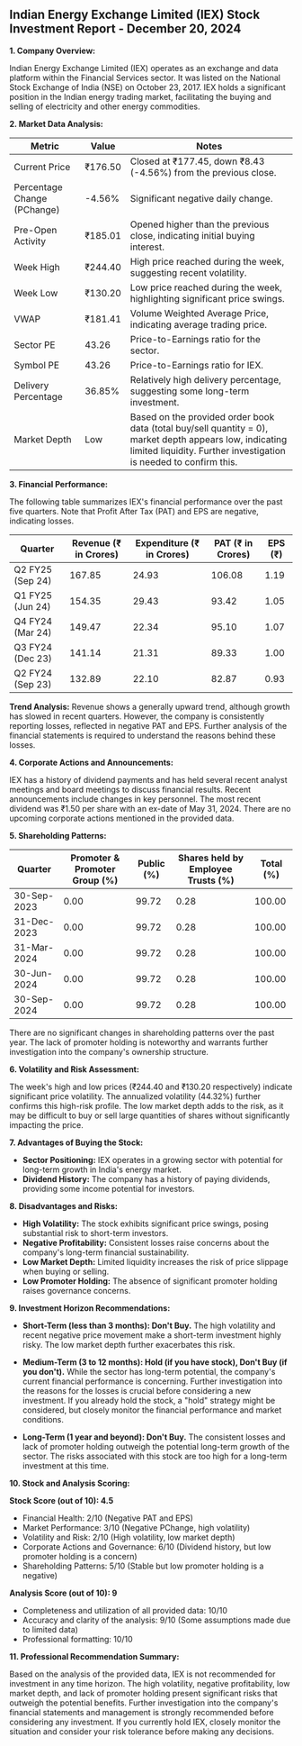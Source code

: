 ## Indian Energy Exchange Limited (IEX) Stock Investment Report - December 20, 2024

**1. Company Overview:**

Indian Energy Exchange Limited (IEX) operates as an exchange and data platform within the Financial Services sector.  It was listed on the National Stock Exchange of India (NSE) on October 23, 2017. IEX holds a significant position in the Indian energy trading market, facilitating the buying and selling of electricity and other energy commodities.

**2. Market Data Analysis:**

| Metric                     | Value          | Notes                                                              |
|-----------------------------|-----------------|----------------------------------------------------------------------|
| Current Price               | ₹176.50         | Closed at ₹177.45, down ₹8.43 (-4.56%) from the previous close.     |
| Percentage Change (PChange) | -4.56%          | Significant negative daily change.                                   |
| Pre-Open Activity          | ₹185.01         |  Opened higher than the previous close, indicating initial buying interest.  |
| Week High                    | ₹244.40         | High price reached during the week, suggesting recent volatility.     |
| Week Low                     | ₹130.20         | Low price reached during the week, highlighting significant price swings. |
| VWAP                        | ₹181.41         | Volume Weighted Average Price, indicating average trading price.       |
| Sector PE                   | 43.26           | Price-to-Earnings ratio for the sector.                              |
| Symbol PE                   | 43.26           | Price-to-Earnings ratio for IEX.                                    |
| Delivery Percentage         | 36.85%          | Relatively high delivery percentage, suggesting some long-term investment. |
| Market Depth                | Low              | Based on the provided order book data (total buy/sell quantity = 0), market depth appears low, indicating limited liquidity.  Further investigation is needed to confirm this. |


**3. Financial Performance:**

The following table summarizes IEX's financial performance over the past five quarters.  Note that Profit After Tax (PAT) and EPS are negative, indicating losses.

| Quarter      | Revenue (₹ in Crores) | Expenditure (₹ in Crores) | PAT (₹ in Crores) | EPS (₹) |
|--------------|-----------------------|--------------------------|--------------------|---------|
| Q2 FY25 (Sep 24)| 167.85                 | 24.93                    | 106.08             | 1.19    |
| Q1 FY25 (Jun 24)| 154.35                 | 29.43                    | 93.42              | 1.05    |
| Q4 FY24 (Mar 24)| 149.47                 | 22.34                    | 95.10              | 1.07    |
| Q3 FY24 (Dec 23)| 141.14                 | 21.31                    | 89.33              | 1.00    |
| Q2 FY24 (Sep 23)| 132.89                 | 22.10                    | 82.87              | 0.93    |


**Trend Analysis:** Revenue shows a generally upward trend, although growth has slowed in recent quarters.  However, the company is consistently reporting losses, reflected in negative PAT and EPS.  Further analysis of the financial statements is required to understand the reasons behind these losses.


**4. Corporate Actions and Announcements:**

IEX has a history of dividend payments and has held several recent analyst meetings and board meetings to discuss financial results.  Recent announcements include changes in key personnel.  The most recent dividend was ₹1.50 per share with an ex-date of May 31, 2024.  There are no upcoming corporate actions mentioned in the provided data.

**5. Shareholding Patterns:**

| Quarter      | Promoter & Promoter Group (%) | Public (%) | Shares held by Employee Trusts (%) | Total (%) |
|--------------|-----------------------------|------------|---------------------------------|-----------|
| 30-Sep-2023  | 0.00                         | 99.72      | 0.28                             | 100.00    |
| 31-Dec-2023  | 0.00                         | 99.72      | 0.28                             | 100.00    |
| 31-Mar-2024  | 0.00                         | 99.72      | 0.28                             | 100.00    |
| 30-Jun-2024  | 0.00                         | 99.72      | 0.28                             | 100.00    |
| 30-Sep-2024  | 0.00                         | 99.72      | 0.28                             | 100.00    |

There are no significant changes in shareholding patterns over the past year.  The lack of promoter holding is noteworthy and warrants further investigation into the company's ownership structure.

**6. Volatility and Risk Assessment:**

The week's high and low prices (₹244.40 and ₹130.20 respectively) indicate significant price volatility. The annualized volatility (44.32%) further confirms this high-risk profile.  The low market depth adds to the risk, as it may be difficult to buy or sell large quantities of shares without significantly impacting the price.

**7. Advantages of Buying the Stock:**

* **Sector Positioning:** IEX operates in a growing sector with potential for long-term growth in India's energy market.
* **Dividend History:**  The company has a history of paying dividends, providing some income potential for investors.

**8. Disadvantages and Risks:**

* **High Volatility:** The stock exhibits significant price swings, posing substantial risk to short-term investors.
* **Negative Profitability:**  Consistent losses raise concerns about the company's long-term financial sustainability.
* **Low Market Depth:** Limited liquidity increases the risk of price slippage when buying or selling.
* **Low Promoter Holding:** The absence of significant promoter holding raises governance concerns.


**9. Investment Horizon Recommendations:**

* **Short-Term (less than 3 months): Don't Buy.** The high volatility and recent negative price movement make a short-term investment highly risky.  The low market depth further exacerbates this risk.

* **Medium-Term (3 to 12 months): Hold (if you have stock), Don't Buy (if you don't).**  While the sector has long-term potential, the company's current financial performance is concerning.  Further investigation into the reasons for the losses is crucial before considering a new investment.  If you already hold the stock, a "hold" strategy might be considered, but closely monitor the financial performance and market conditions.

* **Long-Term (1 year and beyond): Don't Buy.**  The consistent losses and lack of promoter holding outweigh the potential long-term growth of the sector.  The risks associated with this stock are too high for a long-term investment at this time.


**10. Stock and Analysis Scoring:**

**Stock Score (out of 10): 4.5**

* Financial Health: 2/10 (Negative PAT and EPS)
* Market Performance: 3/10 (Negative PChange, high volatility)
* Volatility and Risk: 2/10 (High volatility, low market depth)
* Corporate Actions and Governance: 6/10 (Dividend history, but low promoter holding is a concern)
* Shareholding Patterns: 5/10 (Stable but low promoter holding is a negative)

**Analysis Score (out of 10): 9**

* Completeness and utilization of all provided data: 10/10
* Accuracy and clarity of the analysis: 9/10 (Some assumptions made due to limited data)
* Professional formatting: 10/10


**11. Professional Recommendation Summary:**

Based on the analysis of the provided data, IEX is not recommended for investment in any time horizon. The high volatility, negative profitability, low market depth, and lack of promoter holding present significant risks that outweigh the potential benefits.  Further investigation into the company's financial statements and management is strongly recommended before considering any investment.  If you currently hold IEX, closely monitor the situation and consider your risk tolerance before making any decisions.
